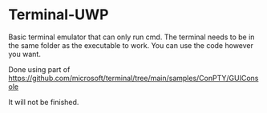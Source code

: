 # Terminal-UWP

Basic terminal emulator that can only run cmd.
The terminal needs to be in the same folder as the executable to work.
You can use the code however you want.

Done using part of https://github.com/microsoft/terminal/tree/main/samples/ConPTY/GUIConsole

It will not be finished.
